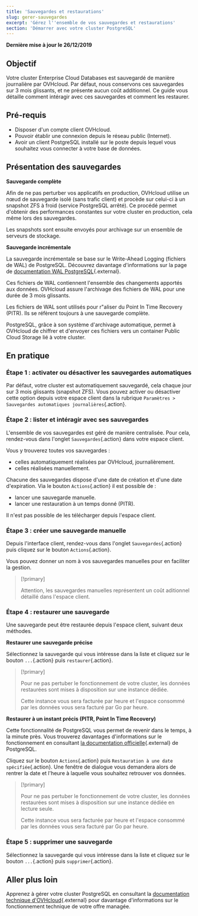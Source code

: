 ```yaml
---
title: 'Sauvegardes et restaurations'
slug: gerer-sauvegardes
excerpt: 'Gérez l''ensemble de vos sauvegardes et restaurations'
section: 'Démarrer avec votre cluster PostgreSQL'
---
```


**Dernière mise à jour le 26/12/2019**

## Objectif

Votre cluster Enterprise Cloud Databases est sauvegardé de manière journalière par OVHcloud.
Par défaut, nous conservons ces sauvegardes sur 3 mois glissants, et ne présente aucun coût additionnel.
Ce guide vous détaille comment intéragir avec ces sauvegardes et comment les restaurer.


## Pré-requis
- Disposer d'un compte client OVHcloud.
- Pouvoir établir une connexion depuis le réseau public (Internet).
- Avoir un client PostgreSQL installé sur le poste depuis lequel vous souhaitez vous connecter à votre base de données.


## Présentation des sauvegardes

**Sauvegarde complète**

Afin de ne pas perturber vos applicatifs en production, OVHcloud utilise un nœud de sauvegarde isolé (sans trafic client) et procède sur celui-ci à un snapshot ZFS à froid (service PostgreSQL arrêté).
Ce procédé permet d'obtenir des performances constantes sur votre cluster en production, cela même lors des sauvegardes.

Les snapshots sont ensuite envoyés pour archivage sur un ensemble de serveurs de stockage.


**Sauvegarde incrémentale**

La sauvegarde incrémentale se base sur le Write-Ahead Logging (fichiers de WAL) de PostgreSQL. Découvrez davantage d'informations sur la page de [documentation WAL PostgreSQL](https://docs.postgresql.fr/current/wal-intro.html){.external}.

Ces fichiers de WAL contiennent l'ensemble des changements apportés aux données. OVHcloud assure l'archivage des fichiers de WAL pour une durée de 3 mois glissants.

Les fichiers de WAL sont utilisés pour r"aliser du Point In Time Recovery (PITR). Ils se réfèrent toujours à une sauvegarde complète.

PostgreSQL, grâce à son système d'archivage automatique, permet à OVHcloud de chiffrer et d'envoyer ces fichiers vers un container Public Cloud Storage lié à votre cluster.


## En pratique

### Étape 1 : activater ou désactiver les sauvegardes automatiques
Par défaut, votre cluster est automatiquement sauvegardé, cela chaque jour sur 3 mois glissants (snapshot ZFS).
Vous pouvez activer ou désactiver cette option depuis votre espace client dans la rubrique `Paramètres > Sauvegardes automatiques journalières`{.action}.


### Étape 2 : lister et intéragir avec ses sauvegardes
L'ensemble de vos sauvegardes est géré de manière centralisée. Pour cela, rendez-vous dans l'onglet `Sauvegardes`{.action} dans votre espace client.

Vous y trouverez toutes vos sauvegardes :

- celles automatiquement réalisées par OVHcloud, journalièrement. 
- celles réalisées manuellement.

Chacune des sauvegardes dispose d'une date de création et d'une date d'expiration. Via le bouton `Actions`{.action} il est possible de :

- lancer une sauvegarde manuelle.
- lancer une restauration à un temps donné (PITR).

Il n'est pas possible de les télécharger depuis l'espace client.


### Étape 3 : créer une sauvegarde manuelle
Depuis l'interface client, rendez-vous dans l'onglet `Sauvegardes`{.action} puis cliquez sur le bouton `Actions`{.action}.

Vous pouvez donner un nom à vos sauvegardes manuelles pour en faciliter la gestion.

> [!primary]
>
> Attention, les sauvegardes manuelles représentent un coût aditionnel détaillé dans l'espace client.
>


### Étape 4 : restaurer une sauvegarde
Une sauvegarde peut être restaurée depuis l'espace client, suivant deux méthodes.


**Restaurer une sauvegarde précise**

Sélectionnez la sauvegarde qui vous intéresse dans la liste et cliquez sur le bouton `...`{.action} puis `restaurer`{.action}.

> [!primary]
>
> Pour ne pas pertuber le fonctionnement de votre cluster, les données restaurées sont mises à disposition sur une instance dédiée.
>
> Cette instance vous sera facturée par heure et l'espace consommé par les données vous sera facturé par Go par heure.
>


**Restaurer à un instant précis (PITR, Point In Time Recovery)**

Cette fonctionnalité de PostgreSQL vous permet de revenir dans le temps, à la minute près. Vous trouverez davantages d'informations sur le fonctionnement en consultant [la documentation officielle](https://docs.postgresql.fr/10/continuous-archiving.html){.external} de PostgreSQL.

Cliquez sur le bouton `Actions`{.action} puis `Restauration à une date spécifiée`{.action}. Une fenêtre de dialogue vous demandera alors de rentrer la date et l'heure à laquelle vous souhaitez retrouver vos données.

> [!primary]
>
> Pour ne pas pertuber le fonctionnement de votre cluster, les données restaurées sont mises à disposition sur une instance dédiée en lecture seule.
>
> Cette instance vous sera facturée par heure et l'espace consommé par les données vous sera facturé par Go par heure.
>


### Étape 5 : supprimer une sauvegarde
Sélectionnez la sauvegarde qui vous intéresse dans la liste et cliquez sur le bouton `...`{.action} puis `supprimer`{.action}.


## Aller plus loin

Apprenez à gérer votre cluster PostgreSQL en consultant la [documentation technique d'OVHcloud](../enterprise-cloud-databases/){.external} pour davantage d'informations sur le fonctionnement technique de votre offre managée.

